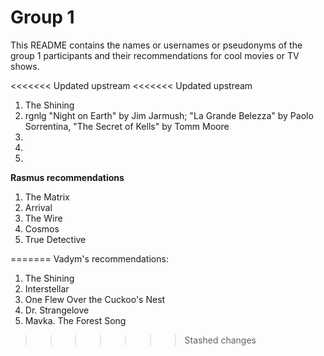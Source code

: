 # Group 1

This README contains the names or usernames or pseudonyms of the group 1 participants and their recommendations for cool movies or TV shows.

<<<<<<< Updated upstream
<<<<<<< Updated upstream
1. The Shining
2. rgnlg
"Night on Earth" by Jim Jarmush; "La Grande Belezza" by Paolo Sorrentina, "The Secret of Kells" by Tomm Moore
3.  
4.  
5.  

**Rasmus recommendations**

1. The Matrix
2. Arrival
3. The Wire
4. Cosmos
5. True Detective

=======
Vadym's recommendations:

1. The Shining
2. Interstellar
3. One Flew Over the Cuckoo's Nest
4. Dr. Strangelove
5. Mavka. The Forest Song
 
>>>>>>> Stashed changes

